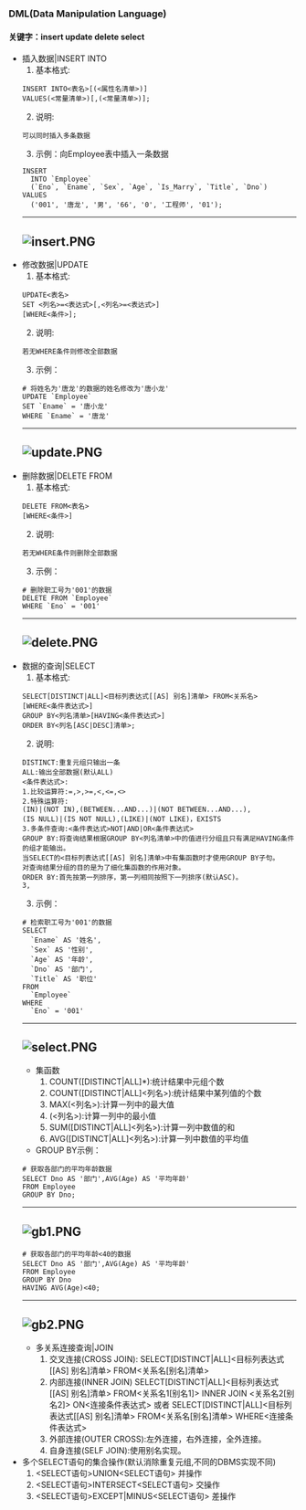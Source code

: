 ### DML(Data Manipulation Language)
#### 关键字：insert update delete select
+ 插入数据|INSERT INTO
	1. 基本格式:
	```
	INSERT INTO<表名>[(<属性名清单>)]
	VALUES(<常量清单>)[,(<常量清单>)];
	```
	2. 说明:
	```
	可以同时插入多条数据
	```
	3. 示例：向Employee表中插入一条数据
	```
	INSERT
	  INTO `Employee`
	  (`Eno`, `Ename`, `Sex`, `Age`, `Is_Marry`, `Title`, `Dno`)
	VALUES
	  ('001', '唐龙', '男', '66', '0', '工程师', '01');
	```
	---
	![insert.PNG](/picture/insert.PNG)
	---
+ 修改数据|UPDATE
	1. 基本格式:
	```
	UPDATE<表名>
	SET <列名>=<表达式>[,<列名>=<表达式>]
	[WHERE<条件>];
	```
	2. 说明:
	```
	若无WHERE条件则修改全部数据
	```
	3. 示例：
	```
	# 将姓名为'唐龙'的数据的姓名修改为'唐小龙'
	UPDATE `Employee` 
	SET `Ename` = '唐小龙'
	WHERE `Ename` = '唐龙'
	```
	---
	![update.PNG](/picture/update.PNG)
	---
+ 删除数据|DELETE FROM
	1. 基本格式:
	```
	DELETE FROM<表名>
	[WHERE<条件>]
	```
	2. 说明:
	```
	若无WHERE条件则删除全部数据
	```
	3. 示例：
	```
	# 删除职工号为'001'的数据
	DELETE FROM `Employee`
	WHERE `Eno` = '001'
	```
	---
	![delete.PNG](/picture/delete.PNG)
	---
+ 数据的查询|SELECT
	1. 基本格式:
	```
	SELECT[DISTINCT|ALL]<目标列表达式[[AS] 别名]清单> FROM<关系名>
	[WHERE<条件表达式>]
	GROUP BY<列名清单>[HAVING<条件表达式>]
	ORDER BY<列名[ASC|DESC]清单>;
	```
	2. 说明:
	```
	DISTINCT:重复元组只输出一条
	ALL:输出全部数据(默认ALL)
	<条件表达式>:
	1.比较运算符:=,>,>=,<,<=,<>
	2.特殊运算符:
	(IN)|(NOT IN),(BETWEEN...AND...)|(NOT BETWEEN...AND...),
	(IS NULL)|(IS NOT NULL),(LIKE)|(NOT LIKE)，EXISTS
	3.多条件查询:<条件表达式>NOT|AND|OR<条件表达式>
	GROUP BY:将查询结果根据GROUP BY<列名清单>中的值进行分组且只有满足HAVING条件的组才能输出。
	当SELECT的<目标列表达式[[AS] 别名]清单>中有集函数时才使用GROUP BY子句。
	对查询结果分组的目的是为了细化集函数的作用对象。
	ORDER BY:首先按第一列排序，第一列相同按照下一列排序(默认ASC)。
	3,
	```
	3. 示例：
	```
	# 检索职工号为'001'的数据
	SELECT
	  `Ename` AS '姓名',
	  `Sex` AS '性别',
	  `Age` AS '年龄',
	  `Dno` AS '部门',
	  `Title` AS '职位'
	FROM
	  `Employee`
	WHERE
	  `Eno` = '001'
	```
	---
	![select.PNG](/picture/select.PNG)
	---
	+ 集函数
		1. COUNT([DISTINCT|ALL]*):统计结果中元组个数
		2. COUNT([DISTINCT|ALL]<列名>):统计结果中某列值的个数
		3. MAX(<列名>):计算一列中的最大值
		4. <MAIN></MAIN>(<列名>):计算一列中的最小值
		5. SUM([DISTINCT|ALL]<列名>):计算一列中数值的和
		6. AVG([DISTINCT|ALL]<列名>):计算一列中数值的平均值
	+ GROUP BY示例：
	```
	# 获取各部门的平均年龄数据
	SELECT Dno AS '部门',AVG(Age) AS '平均年龄'
	FROM Employee
	GROUP BY Dno;
	```
	---
	![gb1.PNG](/picture/gb1.PNG)
	---
	```
	# 获取各部门的平均年龄<40的数据
	SELECT Dno AS '部门',AVG(Age) AS '平均年龄'
	FROM Employee
	GROUP BY Dno
	HAVING AVG(Age)<40;
	```
	---
	![gb2.PNG](/picture/gb2.PNG)
	---
	+ 多关系连接查询|JOIN
		1. 交叉连接(CROSS JOIN):
		SELECT[DISTINCT|ALL]<目标列表达式[[AS] 别名]清单> FROM<关系名[别名]清单>
		2. 内部连接(INNER JOIN)
		SELECT[DISTINCT|ALL]<目标列表达式[[AS] 别名]清单> FROM<关系名1[别名1]>
		INNER JOIN <关系名2[别名2]>
		ON<连接条件表达式>
		或者
		SELECT[DISTINCT|ALL]<目标列表达式[[AS] 别名]清单> FROM<关系名[别名]清单>
		WHERE<连接条件表达式>
		3. 外部连接(OUTER CROSS):左外连接，右外连接，全外连接。
		4. 自身连接(SELF JOIN):使用别名实现。
+ 多个SELECT语句的集合操作(默认消除重复元组,不同的DBMS实现不同)
	1. <SELECT语句>UNION<SELECT语句> 并操作
	2. <SELECT语句>INTERSECT<SELECT语句> 交操作
	3. <SELECT语句>EXCEPT|MINUS<SELECT语句> 差操作